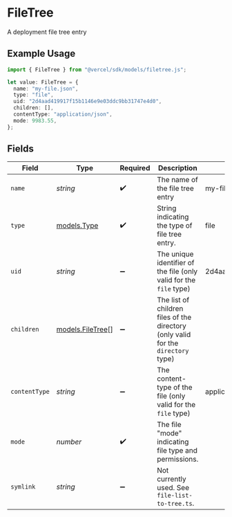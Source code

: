 # FileTree

A deployment file tree entry

## Example Usage

```typescript
import { FileTree } from "@vercel/sdk/models/filetree.js";

let value: FileTree = {
  name: "my-file.json",
  type: "file",
  uid: "2d4aad419917f15b1146e9e03ddc9bb31747e4d0",
  children: [],
  contentType: "application/json",
  mode: 9983.55,
};
```

## Fields

| Field                                                                             | Type                                                                              | Required                                                                          | Description                                                                       | Example                                                                           |
| --------------------------------------------------------------------------------- | --------------------------------------------------------------------------------- | --------------------------------------------------------------------------------- | --------------------------------------------------------------------------------- | --------------------------------------------------------------------------------- |
| `name`                                                                            | *string*                                                                          | :heavy_check_mark:                                                                | The name of the file tree entry                                                   | my-file.json                                                                      |
| `type`                                                                            | [models.Type](../models/type.md)                                                  | :heavy_check_mark:                                                                | String indicating the type of file tree entry.                                    | file                                                                              |
| `uid`                                                                             | *string*                                                                          | :heavy_minus_sign:                                                                | The unique identifier of the file (only valid for the `file` type)                | 2d4aad419917f15b1146e9e03ddc9bb31747e4d0                                          |
| `children`                                                                        | [models.FileTree](../models/filetree.md)[]                                        | :heavy_minus_sign:                                                                | The list of children files of the directory (only valid for the `directory` type) |                                                                                   |
| `contentType`                                                                     | *string*                                                                          | :heavy_minus_sign:                                                                | The content-type of the file (only valid for the `file` type)                     | application/json                                                                  |
| `mode`                                                                            | *number*                                                                          | :heavy_check_mark:                                                                | The file "mode" indicating file type and permissions.                             |                                                                                   |
| `symlink`                                                                         | *string*                                                                          | :heavy_minus_sign:                                                                | Not currently used. See `file-list-to-tree.ts`.                                   |                                                                                   |